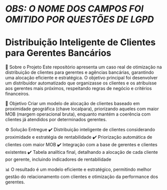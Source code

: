 # *OBS: O NOME DOS CAMPOS FOI OMITIDO POR QUESTÕES DE LGPD*
# Distribuição Inteligente de Clientes para Gerentes Bancários

📌 Sobre o Projeto
Este repositório apresenta um caso real de otimização na distribuição de clientes para gerentes e agências bancárias, garantindo uma alocação eficiente e estratégica. O objetivo principal foi desenvolver um distribuidor automatizado que organizasse os clientes e os atribuísse aos gerentes mais próximos, respeitando regras de negócio e critérios financeiros.

🎯 Objetivo
Criar um modelo de alocação de clientes baseado em proximidade geográfica (chave localpara), priorizando aqueles com maior MOB (margem operacional bruta), enquanto mantém a coerência com clientes já atendidos por determinados gerentes.

⚙️ Solução Entregue
✔️ Distribuição inteligente de clientes considerando proximidade e estratégia de rentabilidade
✔️ Priorização automática de clientes com maior MOB
✔️ Integração com a base de gerentes e clientes existentes
✔️ Tabela analítica final, detalhando a alocação de cada cliente por gerente, incluindo indicadores de rentabilidade

📊 O resultado é um modelo eficiente e estratégico, permitindo melhor gestão do relacionamento com clientes e otimização da performance dos gerentes.
